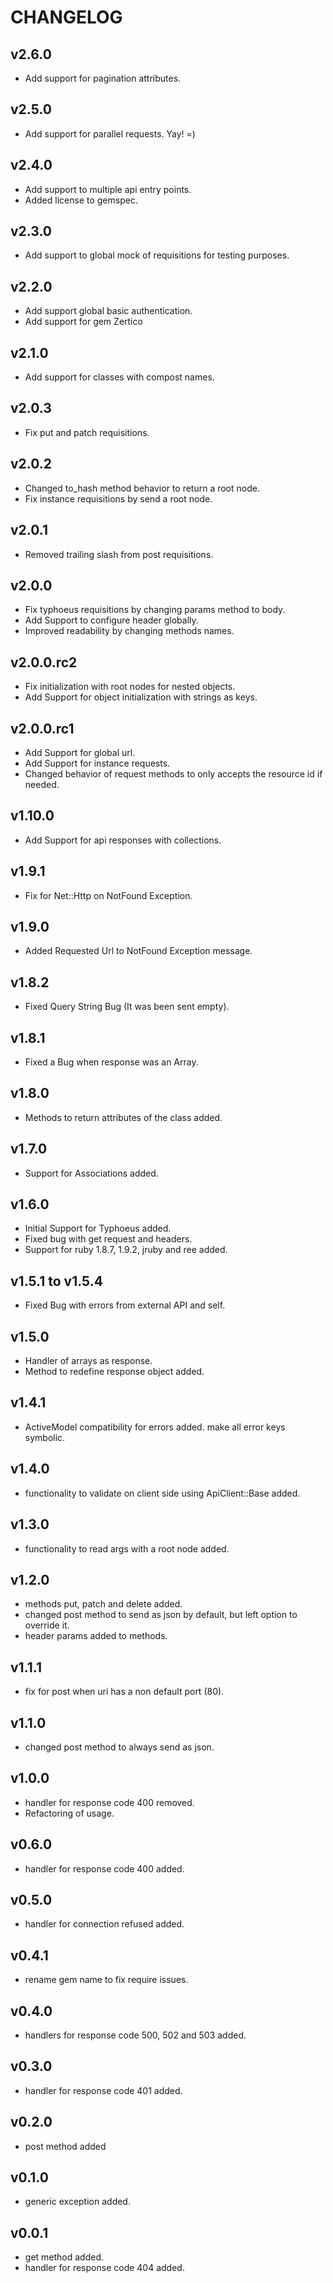 # CHANGELOG

## v2.6.0

* Add support for pagination attributes.

## v2.5.0

* Add support for parallel requests. Yay! =)

## v2.4.0

* Add support to multiple api entry points.
* Added license to gemspec.

## v2.3.0

* Add support to global mock of requisitions for testing purposes.

## v2.2.0

* Add support global basic authentication.
* Add support for gem Zertico

## v2.1.0

* Add support for classes with compost names.

## v2.0.3

* Fix put and patch requisitions.

## v2.0.2

* Changed to_hash method behavior to return a root node.
* Fix instance requisitions by send a root node.

## v2.0.1

* Removed trailing slash from post requisitions.

## v2.0.0

* Fix typhoeus requisitions by changing params method to body.
* Add Support to configure header globally.
* Improved readability by changing methods names.

## v2.0.0.rc2

* Fix initialization with root nodes for nested objects.
* Add Support for object initialization with strings as keys.

## v2.0.0.rc1

* Add Support for global url.
* Add Support for instance requests.
* Changed behavior of request methods to only accepts the resource id if needed.

## v1.10.0

* Add Support for api responses with collections.

## v1.9.1

* Fix for Net::Http on NotFound Exception.

## v1.9.0

* Added Requested Url to NotFound Exception message.

## v1.8.2

* Fixed Query String Bug (It was been sent empty).

## v1.8.1

* Fixed a Bug when response was an Array.

## v1.8.0

* Methods to return attributes of the class added.

## v1.7.0

* Support for Associations added.

## v1.6.0

* Initial Support for Typhoeus added.
* Fixed bug with get request and headers.
* Support for ruby 1.8.7, 1.9.2, jruby and ree added.

## v1.5.1 to v1.5.4

* Fixed Bug with errors from external API and self.

## v1.5.0

* Handler of arrays as response.
* Method to redefine response object added.

## v1.4.1

* ActiveModel compatibility for errors added. make all error keys symbolic.

## v1.4.0

* functionality to validate on client side using ApiClient::Base added.

## v1.3.0

* functionality to read args with a root node added.

## v1.2.0

* methods put, patch and delete added.
* changed post method to send as json by default, but left option to override it.
* header params added to methods.

## v1.1.1

* fix for post when uri has a non default port (80).

## v1.1.0

* changed post method to always send as json.

## v1.0.0

* handler for response code 400 removed.
* Refactoring of usage.

## v0.6.0

* handler for response code 400 added.

## v0.5.0

* handler for connection refused added.

## v0.4.1

* rename gem name to fix require issues.

## v0.4.0

* handlers for response code 500, 502 and 503 added.

## v0.3.0

* handler for response code 401 added.

## v0.2.0

* post method added

## v0.1.0

* generic exception added.

## v0.0.1

* get method added.
* handler for response code 404 added.
